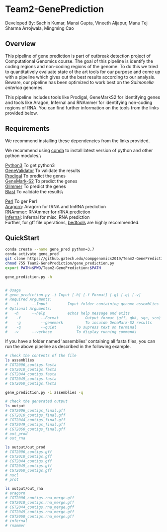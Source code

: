 # Team2-GenePrediction
Developed By: Sachin Kumar, Mansi Gupta, Vineeth Aljapur, Manu Tej Sharma Arrojwala, Mingming Cao

## Overview
This pipeline of gene prediction is part of outbreak detection project of Computational Genomics course. The goal of this pipeline is identify the coding regions and non-coding regions of the genome. To do this we tried to quantitatively evaluate state of the art tools for our purpose and come up with a pipeline which gives out the best results according to our analysis. Beware, our pipeline has been optimized to work best on the *Salmonella enterica* genomes.

This pipeline includes tools like Prodigal, GeneMarkS2 for identifying genes and tools like Aragon, Infernal and RNAmmer for identifying non-coding regions of RNA. You can find further information on the tools from the links provided below.

## Requirements
We recommend installing these dependencies from the links provided.

We recommend using [conda](https://conda.io/en/latest/) to install latest version of  python and other python modules.\

[Python3](https://www.python.org/downloads/release/python-372/) To get python3 \
[GeneValidator](https://genevalidator.wurmlab.com/) To validate the results \
[Prodigal](https://github.com/hyattpd/Prodigal) To predict the genes \
[GeneMark-S2](http://exon.gatech.edu/GeneMark/license_download.cgi) To predict the genes \
[Glimmer](https://ccb.jhu.edu/software/glimmer/) To predict the genes \
[Blast](https://blast.ncbi.nlm.nih.gov/Blast.cgi?CMD=Web&PAGE_TYPE=BlastDocs&DOC_TYPE=Download) To validate the results\

[Perl](https://www.perl.org/get.html) To ger Perl  \
[Aragorn](https://github.com/TheSEED/aragorn): Aragorn for tRNA and tmRNA prediction \
[RNAmmer](http://www.cbs.dtu.dk/cgi-bin/sw_request?rnammer): RNAmmer for rRNA prediction \
[Infernal](http://eddylab.org/infernal/): Infernal for misc_RNA prediction \
Further, for gff file operations, [bedtools](https://github.com/arq5x/bedtools2/releases) are highly recommended.



## QuickStart
```bash
conda create --name gene_pred python=3.7
conda activate gene_pred
git clone https://github.gatech.edu/compgenomics2019/Team2-GenePrediction
chmod 755 Team2-GenePrediction/gene_prediction.py
export PATH=$PWD/Team2-GenePrediction:$PATH

gene_prediction.py -h


# Usage
# gene_prediction.py -i Input [-h] [-f Format] [-g] [-q] [-v]
# Required Arguments:
# 	-i 		--Input			Input folder containing genome assemblies
# Optional Arguments:
# 	-h 		--help			echos help message and exits
#	 -f 		--Format			Output format (gff, gbk, sqn, sco)
#	 -g 		--genemark			To inculde GeneMark-S2 results
#	 -q 		--quiet			To supress text on terminal
# 	-v 		--verbose			To display running commands
```

If you have a folder named 'assemblies' containing all fasta files, you can run the above pipeline as described in the following example.

```bash
# check the contents of the file
ls assemblies
# CGT2006_contigs.fasta
# CGT2010_contigs.fasta
# CGT2044_contigs.fasta
# CGT2049_contigs.fasta
# CGT2060_contigs.fasta

gene_prediction.py -i assemblies -q

# check the generated output
ls output
# CGT2006_contigs_final.gff
# CGT2010_contigs_final.gff
# CGT2044_contigs_final.gff
# CGT2049_contigs_final.gff
# CGT2060_contigs_final.gff
# out_prod
# out_rna

ls output/out_prod
# CGT2006_contigs.gff
# CGT2010_contigs.gff
# CGT2044_contigs.gff
# CGT2049_contigs.gff
# CGT2060_contigs.gff
# nucl
# prot

ls output/out_rna
# aragorn
# CGT2006_contigs.rna_merge.gff
# CGT2010_contigs.rna_merge.gff
# CGT2044_contigs.rna_merge.gff
# CGT2049_contigs.rna_merge.gff
# CGT2060_contigs.rna_merge.gff
# infernal
# rnammer

```
